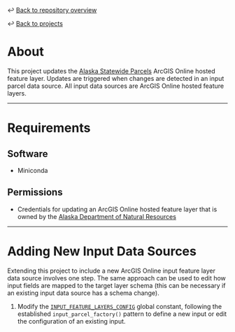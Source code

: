 ↩️ [Back to repository overview](../../README.md)

↩️ [Back to projects](../README.md)

# About

This project updates the [Alaska Statewide Parcels](https://soa-dnr.maps.arcgis.com/home/item.html?id=458be3d8aafa47cd882af05cee983f6b) ArcGIS Online hosted feature layer. Updates are triggered when changes are detected in an input parcel data source. All input data sources are ArcGIS Online hosted feature layers.

---
# Requirements

## Software
* Miniconda
## Permissions
* Credentials for updating an ArcGIS Online hosted feature layer that is owned by the [Alaska Department of Natural Resources](https://soa-dnr.maps.arcgis.com/home/index.html)

---
# Adding New Input Data Sources

Extending this project to include a new ArcGIS Online input feature layer data source involves one step. The same approach can be used to edit how input fields are mapped to the target layer schema (this can be necessary if an existing input data source has a schema change).

1. Modify the [`INPUT_FEATURE_LAYERS_CONFIG`](./config/inputs_config.py#L60) global constant, following the established `input_parcel_factory()` pattern to define a new input or edit the configuration of an existing input.

